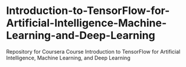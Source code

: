 # Introduction-to-TensorFlow-for-Artificial-Intelligence-Machine-Learning-and-Deep-Learning
Repository for Coursera Course Introduction to TensorFlow for Artificial Intelligence, Machine Learning, and Deep Learning
